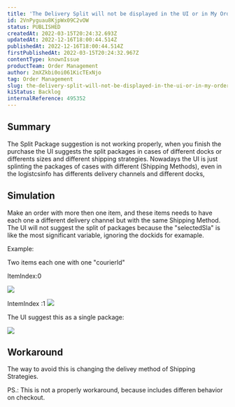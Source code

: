 ```yaml
---
title: 'The Delivery Split will not be displayed in the UI or in My Orders, when the order has the same "Shipping Method".'
id: 2VnPyguau8KjpWx09C2vOW
status: PUBLISHED
createdAt: 2022-03-15T20:24:32.693Z
updatedAt: 2022-12-16T18:00:44.514Z
publishedAt: 2022-12-16T18:00:44.514Z
firstPublishedAt: 2022-03-15T20:24:32.967Z
contentType: knownIssue
productTeam: Order Management
author: 2mXZkbi0oi061KicTExNjo
tag: Order Management
slug: the-delivery-split-will-not-be-displayed-in-the-ui-or-in-my-orders-when-the-order-has-the-same-shipping-method
kiStatus: Backlog
internalReference: 495352
---
```


## Summary


The Split Package suggestion is not working properly, when you finish the purchase the UI suggests the split packages in cases of different docks or differents sizes and different shipping strategies.
Nowadays the UI is just splinting the packages of cases with different (Shipping Methods), even in the logistcsinfo has differents delivery channels and different docks,


##

## Simulation


Make an order with more then one item, and these items needs to have each one a different delivery channel  but with the same Shipping Method. The UI will not suggest the split of packages because the "selectedSla" is like the most significant variable, ignoring the dockids for examaple.

Example:

Two items each one with one  "courierId"

ItemIndex:0

 ![](https://vtexhelp.zendesk.com/attachments/token/BV7Mk1lkB4bfbDUL60PuOxVGw/?name=image.png)


IntemIndex :1
 ![](https://vtexhelp.zendesk.com/attachments/token/4PaI0LrZEb4ICKus2GFzxvsul/?name=image.png)

The UI suggest this as a single package:

 ![](https://vtexhelp.zendesk.com/attachments/token/1LIKdI2MhhOGmVfr4xMxSSL29/?name=image.png)




##

## Workaround


The way to avoid this is changing the delivey method of Shipping Strategies.

PS.: This is not a properly workaround, because includes differen behavior on checkout.

